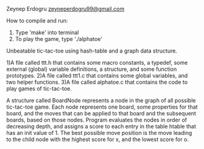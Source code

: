 Zeynep Erdogru 
zeyneperdogru99@gmail.com

How to compile and run:
1. Type 'make' into terminal
2. To play the game, type './alphatoe'


Unbeatable tic-tac-toe using hash-table and a graph data structure.

1)A file called ttt.h that contains some macro constants, a typedef, some external
(global) variable definitions, a structure, and some function prototypes.
2)A file called ttt1.c that contains some global variables, and two helper functions.
3)A file called alphatoe.c that contains the code to play games of tic-tac-toe.

A structure called BoardNode represents a node in the graph of all possible tic-tac-toe game. Each node represents one board, some properties for that board, and the moves that can be applied to that board and the subsequent boards, based on those nodes.
Program evaluates the nodes in order of decreasing depth, and assigns a score to each entry in the table htable that has an init value of 1. The best possible move position is the move leading to the child node with the highest score for x, and the lowest score for o. 


